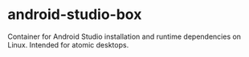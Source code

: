 # android-studio-box
Container for Android Studio installation and runtime dependencies on Linux. Intended for atomic desktops. 
